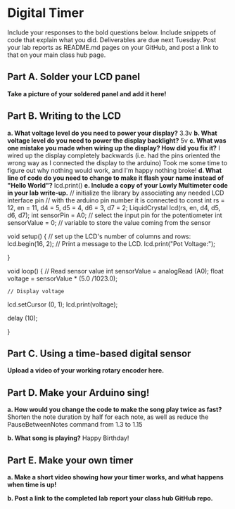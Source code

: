 # Digital Timer
 
Include your responses to the bold questions below. Include snippets of code that explain what you did. Deliverables are due next Tuesday. Post your lab reports as README.md pages on your GitHub, and post a link to that on your main class hub page.

## Part A. Solder your LCD panel

**Take a picture of your soldered panel and add it here!**

## Part B. Writing to the LCD
 
**a. What voltage level do you need to power your display?**
3.3v
**b. What voltage level do you need to power the display backlight?**
   5v
**c. What was one mistake you made when wiring up the display? How did you fix it?**
I wired up the display completely backwards (i.e. had the pins oriented the wrong way as I connected the display to the arduino) Took me some time to figure out why nothing would work, and I'm happy nothing broke!
**d. What line of code do you need to change to make it flash your name instead of "Hello World"?**
 lcd.print()
**e. Include a copy of your Lowly Multimeter code in your lab write-up.**
// initialize the library by associating any needed LCD interface pin
// with the arduino pin number it is connected to
const int rs = 12, en = 11, d4 = 5, d5 = 4, d6 = 3, d7 = 2;
LiquidCrystal lcd(rs, en, d4, d5, d6, d7);
int sensorPin = A0;    // select the input pin for the potentiometer
int sensorValue = 0;  // variable to store the value coming from the sensor

void setup() {
  // set up the LCD's number of columns and rows:
  lcd.begin(16, 2);
  // Print a message to the LCD. 
    lcd.print("Pot Voltage:");

}

void loop()
{
    // Read sensor value
  int sensorValue = analogRead (A0);
  float voltage = sensorValue * (5.0 /1023.0);

    // Display voltage
  lcd.setCursor (0, 1);
  lcd.print(voltage);

  delay (10);
  
}

## Part C. Using a time-based digital sensor

**Upload a video of your working rotary encoder here.**


## Part D. Make your Arduino sing!

**a. How would you change the code to make the song play twice as fast?**
 Shorten the note duration by half for each note, as well as reduce the PauseBetweenNotes command from 1.3 to 1.15
 
**b. What song is playing?**
Happy Birthday!


## Part E. Make your own timer

**a. Make a short video showing how your timer works, and what happens when time is up!**

**b. Post a link to the completed lab report your class hub GitHub repo.**
